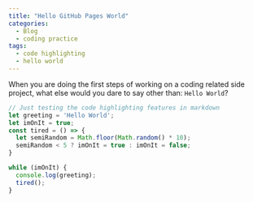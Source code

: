 ```yaml
---
title: "Hello GitHub Pages World"
categories:
  - Blog
  - coding practice
tags:
  - code highlighting
  - hello world
---
```


When you are doing the first steps of working on a coding related side project, what else would you dare to say other than: `Hello World`?

```javascript
// Just testing the code highlighting features in markdown
let greeting = 'Hello World';
let imOnIt = true;
const tired = () => {
  let semiRandom = Math.floor(Math.random() * 10);
  semiRandom < 5 ? imOnIt = true : imOnIt = false;
}

while (imOnIt) {
  console.log(greeting);
  tired();
}
```